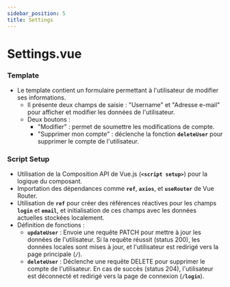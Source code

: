 ```yaml
---
sidebar_position: 5
title: Settings
---
```


# Settings.vue

### **Template**

- Le template contient un formulaire permettant à l'utilisateur de modifier ses informations.
    - Il présente deux champs de saisie : "Username" et "Adresse e-mail" pour afficher et modifier les données de l'utilisateur.
    - Deux boutons :
        - "Modifier" : permet de soumettre les modifications de compte.
        - "Supprimer mon compte" : déclenche la fonction **`deleteUser`** pour supprimer le compte de l'utilisateur.

### **Script Setup**

- Utilisation de la Composition API de Vue.js (**`<script setup>`**) pour la logique du composant.
- Importation des dépendances comme **`ref`**, **`axios`**, et **`useRouter`** de Vue Router.
- Utilisation de **`ref`** pour créer des références réactives pour les champs **`login`** et **`email`**, et initialisation de ces champs avec les données actuelles stockées localement.
- Définition de fonctions :
    - **`updateUser`** : Envoie une requête PATCH pour mettre à jour les données de l'utilisateur. Si la requête réussit (status 200), les données locales sont mises à jour, et l'utilisateur est redirigé vers la page principale (**`/`**).
    - **`deleteUser`** : Déclenche une requête DELETE pour supprimer le compte de l'utilisateur. En cas de succès (status 204), l'utilisateur est déconnecté et redirigé vers la page de connexion (**`/login`**).